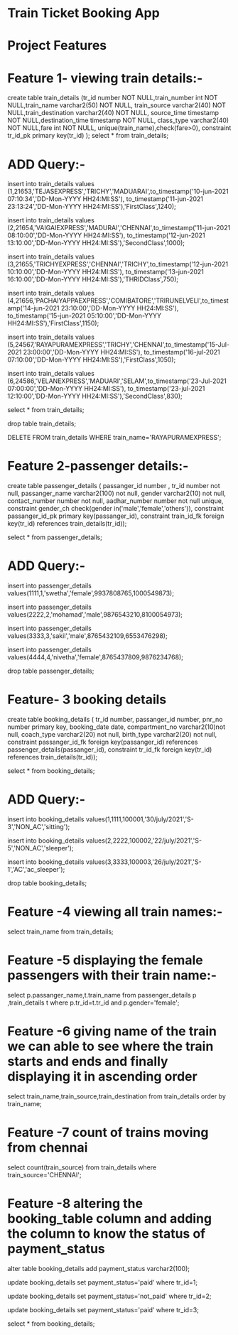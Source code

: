 # Train Ticket Booking App

# Project Features

# Feature 1- viewing train details:-

create table train_details (tr_id number NOT NULL,train_number int NOT NULL,train_name varchar2(50) NOT NULL,
				                     train_source varchar2(40) NOT NULL,train_destination varchar2(40) NOT NULL,
			                        source_time timestamp NOT NULL,destination_time timestamp NOT NULL,
			                         class_type varchar2(40) NOT NULL,fare int NOT NULL,
                                 unique(train_name),check(fare>0),
                                    constraint tr_id_pk primary key(tr_id)
			                      );
select * from train_details;

# ADD Query:-

insert into train_details values (1,21653,'TEJASEXPRESS','TRICHY','MADUARAI',to_timestamp('10-jun-2021 07:10:34','DD-Mon-YYYY HH24:MI:SS'),
to_timestamp('11-jun-2021 23:13:24','DD-Mon-YYYY HH24:MI:SS'),'FirstClass',1240);

insert into train_details values (2,21654,'VAIGAIEXPRESS','MADURAI','CHENNAI',to_timestamp('11-jun-2021 08:10:00','DD-Mon-YYYY HH24:MI:SS'),
to_timestamp('12-jun-2021 13:10:00','DD-Mon-YYYY HH24:MI:SS'),'SecondClass',1000);

insert into train_details values (3,21655,'TRICHYEXPRESS','CHENNAI','TRICHY',to_timestamp('12-jun-2021 10:10:00','DD-Mon-YYYY HH24:MI:SS'),
to_timestamp('13-jun-2021 16:10:00','DD-Mon-YYYY HH24:MI:SS'),'THRIDClass',750);

insert into train_details values (4,21656,'PACHAIYAPPAEXPRESS','COMIBATORE','TRIRUNELVELI',to_timestamp('14-jun-2021 23:10:00','DD-Mon-YYYY HH24:MI:SS'),
to_timestamp('15-jun-2021 05:10:00','DD-Mon-YYYY HH24:MI:SS'),'FirstClass',1150);

insert into train_details values (5,24567,'RAYAPURAMEXPRESS','TRICHY','CHENNAI',to_timestamp('15-Jul-2021 23:00:00','DD-Mon-YYYY HH24:MI:SS'),
to_timestamp('16-jul-2021 07:10:00','DD-Mon-YYYY HH24:MI:SS'),'FirstClass',1050);

insert into train_details values (6,24586,'VELANEXPRESS','MADUARI','SELAM',to_timestamp('23-Jul-2021 07:00:00','DD-Mon-YYYY HH24:MI:SS'),
to_timestamp('23-jul-2021 12:10:00','DD-Mon-YYYY HH24:MI:SS'),'SecondClass',830);

select * from train_details;

drop table train_details;

DELETE FROM train_details WHERE train_name='RAYAPURAMEXPRESS';

# Feature 2-passenger details:-

create table passenger_details
(
 passanger_id number ,
 tr_id number not null,
 passanger_name varchar2(100) not null,
 gender varchar2(10) not null,
 contact_number number not null,
 aadhar_number number not null unique,
constraint  gender_ch check(gender in('male','female','others')),
constraint passanger_id_pk primary key(passanger_id),
constraint train_id_fk foreign key(tr_id) references train_details(tr_id));

select * from  passenger_details;

# ADD Query:-

insert into passenger_details
values(1111,1,'swetha','female',9937808765,1000549873);

insert into passenger_details
values(2222,2,'mohamad','male',9876543210,8100054973);

insert into passenger_details
values(3333,3,'sakil','male',8765432109,6553476298);

insert into passenger_details
values(4444,4,'nivetha','female',8765437809,9876234768);

drop table passenger_details;

# Feature- 3 booking details

create table booking_details
(
tr_id number,
passanger_id number,
pnr_no number primary key,
booking_date date,
compartment_no varchar2(10)not null,
coach_type varchar2(20) not null,
birth_type varchar2(20) not null,
constraint passanger_id_fk foreign key(passanger_id) references passenger_details(passanger_id), 
constraint tr_id_fk foreign key(tr_id) references train_details(tr_id));

select * from booking_details;

# ADD Query:-

insert into booking_details values(1,1111,100001,'30/july/2021','S-3','NON_AC','sitting');

insert into booking_details values(2,2222,100002,'22/july/2021','S-5','NON_AC','sleeper');

insert into booking_details values(3,3333,100003,'26/july/2021','S-1','AC','ac_sleeper');

drop table booking_details;

# Feature -4 viewing all train names:-

select train_name from train_details;

# Feature -5 displaying the female passengers with their train name:-

select p.passanger_name,t.train_name from passenger_details p ,train_details t where p.tr_id=t.tr_id and p.gender='female';

# Feature -6 giving name of the train we can able to see where the train starts and ends and finally displaying it in ascending order

select train_name,train_source,train_destination from train_details order by train_name;

# Feature -7 count of trains moving from chennai

select count(train_source) from train_details where train_source='CHENNAI';

# Feature -8 altering the booking_table column and adding the column to know the status of payment_status

alter table booking_details add payment_status varchar2(100);

update  booking_details set payment_status='paid' where tr_id=1;

update  booking_details set payment_status='not_paid' where tr_id=2;

update booking_details set payment_status='paid' where tr_id=3;

select * from booking_details;
